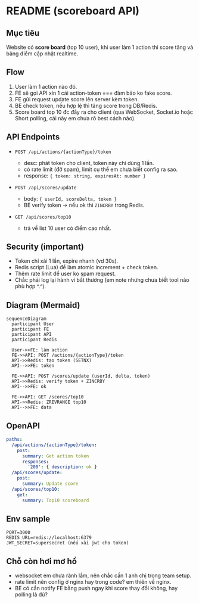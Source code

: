 # README (scoreboard API)

## Mục tiêu

Website có **score board** (top 10 user), khi user làm 1 action thì score tăng và bảng điểm cập nhật realtime.

## Flow
1. User làm 1 action nào đó.
2. FE sẽ gọi API xin 1 cái action-token === đảm bảo ko fake score.
3. FE gửi request update score lên server kèm token.
4. BE check token, nếu hợp lệ thì tăng score trong DB/Redis.
5. Score board top 10 đc đẩy ra cho client (qua WebSocket, Socket.io hoặc Short polling, cái này em chưa rõ best cách nào).

## API Endpoints

* `POST /api/actions/{actionType}/token`

  * desc: phát token cho client, token này chỉ dùng 1 lần.
  * có rate limit (đỡ spam), limit cụ thể em chưa biết config ra sao.
  * response: `{ token: string, expiresAt: number }`

* `POST /api/scores/update`

  * body: `{ userId, scoreDelta, token }`
  * BE verify token → nếu ok thì `ZINCRBY` trong Redis.

* `GET /api/scores/top10`

  * trả về list 10 user có điểm cao nhất.

## Security (important)

* Token chỉ xài 1 lần, expire nhanh (vd 30s).
* Redis script (Lua) để làm atomic increment + check token.
* Thêm rate limit để user ko spam request.
* Chắc phải log lại hành vi bất thường (em note nhưng chưa biết tool nào phù hợp ^.^).

## Diagram (Mermaid)

```mermaid
sequenceDiagram
  participant User
  participant FE
  participant API
  participant Redis

  User->>FE: làm action
  FE->>API: POST /actions/{actionType}/token
  API->>Redis: tạo token (SETNX)
  API-->>FE: token

  FE->>API: POST /scores/update (userId, delta, token)
  API->>Redis: verify token + ZINCRBY
  API-->>FE: ok

  FE->>API: GET /scores/top10
  API->>Redis: ZREVRANGE top10
  API-->>FE: data
```

## OpenAPI

```yaml
paths:
  /api/actions/{actionType}/token:
    post:
      summary: Get action token
      responses:
        '200': { description: ok }
  /api/scores/update:
    post:
      summary: Update score
  /api/scores/top10:
    get:
      summary: Top10 scoreboard
```

## Env sample

```
PORT=3000
REDIS_URL=redis://localhost:6379
JWT_SECRET=supersecret (nếu xài jwt cho token)
```
## Chỗ còn hơi mơ hồ

* websocket em chưa rành lắm, nên chắc cần 1 anh chị trong team setup.
* rate limit nên config ở nginx hay trong code? em thiên về nginx.
* BE có cần notify FE bằng push ngay khi score thay đổi không, hay polling là đủ?
